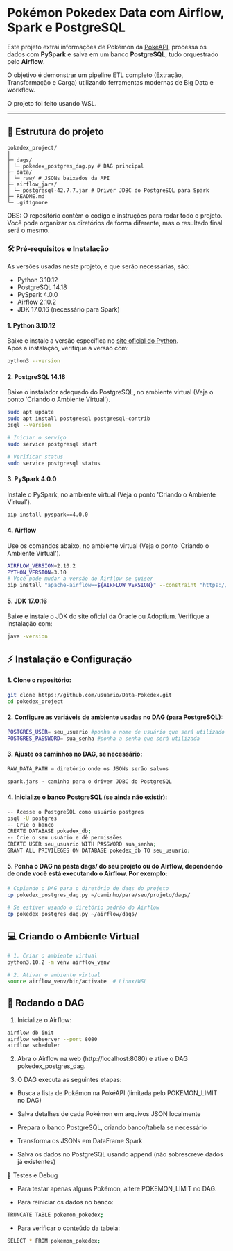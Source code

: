 # Pokémon Pokedex Data com Airflow, Spark e PostgreSQL

Este projeto extrai informações de Pokémon da [PokéAPI](https://pokeapi.co/), processa os dados com **PySpark** e salva em um banco **PostgreSQL**, tudo orquestrado pelo **Airflow**.

O objetivo é demonstrar um pipeline ETL completo (Extração, Transformação e Carga) utilizando ferramentas modernas de Big Data e workflow.

O projeto foi feito usando WSL.

---

## 📂 Estrutura do projeto

```text
pokedex_project/
│
├─ dags/
│ └─ pokedex_postgres_dag.py # DAG principal
├─ data/
│ └─ raw/ # JSONs baixados da API
├─ airflow_jars/
│ └─ postgresql-42.7.7.jar # Driver JDBC do PostgreSQL para Spark
├─ README.md
└─ .gitignore
```

OBS: O repositório contém o código e instruções para rodar todo o projeto. Você pode organizar os diretórios de forma diferente, mas o resultado final será o mesmo.

### 🛠 Pré-requisitos e Instalação

As versões usadas neste projeto, e que serão necessárias, são:

- Python 3.10.12
- PostgreSQL 14.18
- PySpark 4.0.0
- Airflow 2.10.2
- JDK 17.0.16 (necessário para Spark)

#### 1. Python 3.10.12
Baixe e instale a versão específica no [site oficial do Python](https://www.python.org/downloads/release/python-31012/).  
Após a instalação, verifique a versão com:

```bash
python3 --version
```

#### 2. PostgreSQL 14.18

Baixe o instalador adequado do PostgreSQL, no ambiente virtual (Veja o ponto 'Criando o Ambiente Virtual').

```bash
sudo apt update
sudo apt install postgresql postgresql-contrib
psql --version

# Iniciar o serviço
sudo service postgresql start

# Verificar status
sudo service postgresql status
```

#### 3. PySpark 4.0.0

Instale o PySpark, no ambiente virtual (Veja o ponto 'Criando o Ambiente Virtual').

```bash
pip install pyspark==4.0.0
```

#### 4. Airflow

Use os comandos abaixo, no ambiente virtual (Veja o ponto 'Criando o Ambiente Virtual').

```bash
AIRFLOW_VERSION=2.10.2
PYTHON_VERSION=3.10
# Você pode mudar a versão do Airflow se quiser
pip install "apache-airflow==${AIRFLOW_VERSION}" --constraint "https://raw.githubusercontent.com/apache/airflow/constraints-${AIRFLOW_VERSION}/constraints-${PYTHON_VERSION}.txt"
```

#### 5. JDK 17.0.16

Baixe e instale o JDK do site oficial da Oracle ou Adoptium.
Verifique a instalação com:

```bash
java -version
```

## ⚡ Instalação e Configuração

#### 1. Clone o repositório:
```bash
git clone https://github.com/usuario/Data-Pokedex.git
cd pokedex_project
```

#### 2. Configure as variáveis de ambiente usadas no DAG (para PostgreSQL):

```bash
POSTGRES_USER= seu_usuario #ponha o nome de usuário que será utilizado
POSTGRES_PASSWORD= sua_senha #ponha a senha que será utilizada
```

#### 3. Ajuste os caminhos no DAG, se necessário:

```bash
RAW_DATA_PATH → diretório onde os JSONs serão salvos

spark.jars → caminho para o driver JDBC do PostgreSQL
```

#### 4. Inicialize o banco PostgreSQL (se ainda não existir):

```bash
-- Acesse o PostgreSQL como usuário postgres
psql -U postgres
-- Crie o banco
CREATE DATABASE pokedex_db;
-- Crie o seu usuário e dê permissões
CREATE USER seu_usuario WITH PASSWORD sua_senha;
GRANT ALL PRIVILEGES ON DATABASE pokedex_db TO seu_usuario;
```

#### 5. Ponha o DAG na pasta dags/ do seu projeto ou do Airflow, dependendo de onde você está executando o Airflow. Por exemplo:

```bash
# Copiando o DAG para o diretório de dags do projeto
cp pokedex_postgres_dag.py ~/caminho/para/seu/projeto/dags/

# Se estiver usando o diretório padrão do Airflow
cp pokedex_postgres_dag.py ~/airflow/dags/
```

## 💻 Criando o Ambiente Virtual

```bash
# 1. Criar o ambiente virtual
python3.10.2 -m venv airflow_venv

# 2. Ativar o ambiente virtual
source airflow_venv/bin/activate  # Linux/WSL

```

## 🚀 Rodando o DAG

1. Inicialize o Airflow:

```bash
airflow db init
airflow webserver --port 8080
airflow scheduler
```

2. Abra o Airflow na web (http://localhost:8080) e ative o DAG pokedex_postgres_dag.

3. O DAG executa as seguintes etapas:

- Busca a lista de Pokémon na PokéAPI (limitada pelo POKEMON_LIMIT no DAG)

- Salva detalhes de cada Pokémon em arquivos JSON localmente

- Prepara o banco PostgreSQL, criando banco/tabela se necessário

- Transforma os JSONs em DataFrame Spark

- Salva os dados no PostgreSQL usando append (não sobrescreve dados já existentes)

📝 Testes e Debug

- Para testar apenas alguns Pokémon, altere POKEMON_LIMIT no DAG.

- Para reiniciar os dados no banco:

```bash
TRUNCATE TABLE pokemon_pokedex;
```

- Para verificar o conteúdo da tabela:

```bash
SELECT * FROM pokemon_pokedex;
```
